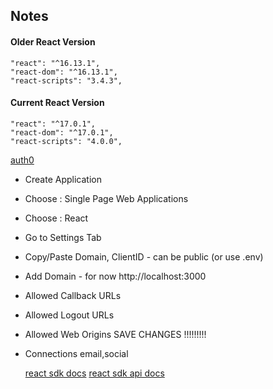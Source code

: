 ## Notes

#### Older React Version

```
"react": "^16.13.1",
"react-dom": "^16.13.1",
"react-scripts": "3.4.3",
```

#### Current React Version

```
"react": "^17.0.1",
"react-dom": "^17.0.1",
"react-scripts": "4.0.0",
```

[auth0](https://auth0.com/)

- Create Application
- Choose : Single Page Web Applications
- Choose : React
- Go to Settings Tab
- Copy/Paste Domain, ClientID - can be public (or use .env)

- Add Domain - for now http://localhost:3000
- Allowed Callback URLs
- Allowed Logout URLs
- Allowed Web Origins
  SAVE CHANGES !!!!!!!!!
- Connections
  email,social

  [react sdk docs](https://auth0.com/docs/libraries/auth0-react)
  [react sdk api docs](https://auth0.github.io/auth0-react/)
